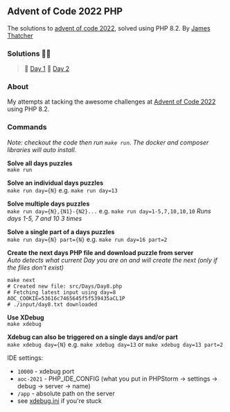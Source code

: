 ## Advent of Code 2022 PHP
The solutions to [advent of code 2022](https://adventofcode.com/2022), solved using PHP 8.2. By [James Thatcher](http://github.com/jthatch)

### Solutions 🥳🎉
> 🎄 [Day 1](/src/Days/Day1.php) 🎅 [Day 2](/src/Days/Day2.php)
### About
My attempts at tacking the awesome challenges at [Advent of Code 2022](https://adventofcode.com/2022/day/1) using PHP 8.2.

### Commands
_Note: checkout the code then run `make run`. The docker and composer libraries will auto install._

**Solve all days puzzles**  
`make run`

**Solve an individual days puzzles**  
`make run day={N}` e.g. `make run day=13`

**Solve multiple days puzzles**  
`make run day={N},{N1}-{N2}...` e.g. `make run day=1-5,7,10,10,10` _Runs days 1-5, 7 and 10 3 times_

**Solve a single part of a days puzzles**  
`make run day={N} part={N}` e.g. `make run day=16 part=2`

**Create the next days PHP file and download puzzle from server**  
_Auto detects what current Day you are on and will create the next (only if the files don't exist)_
```shell
make next
# Created new file: src/Days/Day8.php
# Fetching latest input using day=8 AOC_COOKIE=53616c7465645f5f539435aCL1P
# ./input/day8.txt downloaded
```

**Use XDebug**  
`make xdebug`

**Xdebug can also be triggered on a single days and/or part**  
`make xdebug day={N}` e.g. `make xdebug day=13` or `make xdebug day=13 part=2`

IDE settings:
- `10000` - xdebug port
- `aoc-2021` - PHP_IDE_CONFIG (what you put in PHPStorm -> settings -> debug -> server -> name)
- `/app` - absolute path on the server
- see [xdebug.ini](/xdebug.ini) if you're stuck